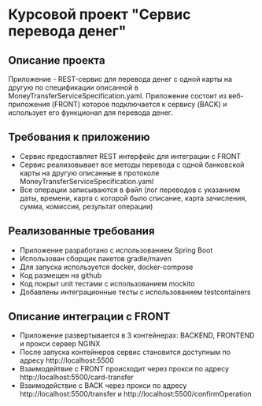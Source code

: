 # Курсовой проект "Сервис перевода денег"

## Описание проекта

Приложение - REST-сервис для перевода денег с одной карты на другую по спецификации описанной в MoneyTransferServiceSpecification.yaml. Приложение состоит из веб-приложения (FRONT) которое подключается к сервису (BACK) и использует его функционал для перевода денег.

## Требования к приложению

- Сервис предоставляет REST интерфейс для интеграции с FRONT
- Сервис реализовывает все методы перевода с одной банковской карты на другую описанные в протоколе MoneyTransferServiceSpecification.yaml
- Все операции записываются в файл (лог переводов с указанием даты, времени, карта с которой было списание, карта зачисления, сумма, комиссия, результат операции)

## Реализованные требования

- Приложение разработано с использованием Spring Boot
- Использован сборщик пакетов gradle/maven
- Для запуска используется docker, docker-compose
- Код размещен на github
- Код покрыт unit тестами с использованием mockito
- Добавлены интеграционные тесты с использованием testcontainers

## Описание  интеграции с FRONT
- Приложение развертывается в 3 контейнерах: BACKEND, FRONTEND и прокси сервер NGINX 
- После запуска контейнеров сервис становится доступным по адресу http://localhost:5500
- Взаимодейтвие с FRONT происходит через прокси по адресу http://localhost:5500/card-transfer
- Взаимодействие с BACK через прокси по адресу http://localhost:5500/transfer и http://localhost:5500/confirmOperation

